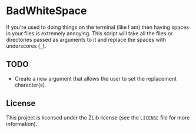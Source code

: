 # BadWhiteSpace

If you're used to doing things on the terminal (like I am) then having spaces in
your files is extremely annoying. This script will take all the files or
directories passed as arguments to it and replace the spaces with underscores
(`_`).

## TODO

- Create a new argument that allows the user to set the replacement
  character(s).

## License

This project is licensed under the ZLib license (see the `LICENSE` file for more
information).
